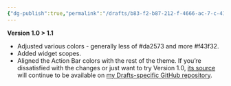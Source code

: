 ```yaml
---
{"dg-publish":true,"permalink":"/drafts/b83-f2-b87-212-f-4666-ac-7-c-4122900-e1-bb-9/","dgHomeLink":true,"dgPassFrontmatter":false}
---
```



**Version 1.0 > 1.1**
- Adjusted various colors - generally less of #da2573 and more #f43f32.
- Added widget scopes.
- Aligned the Action Bar colors with the rest of the theme.
If you’re dissatisfied with the changes or just want to try Version 1.0, [its source](https://github.com/extratone/drafts/blob/main/Backups/The%20Psalms1.0.json) will continue to be available on [my Drafts-specific GitHub repository](https://github.com/extratone/drafts).